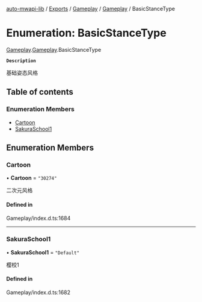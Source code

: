 [auto-mwapi-lib](../README.md) / [Exports](../modules.md) / [Gameplay](../modules/Gameplay.md) / [Gameplay](../modules/Gameplay.Gameplay.md) / BasicStanceType

# Enumeration: BasicStanceType

[Gameplay](../modules/Gameplay.md).[Gameplay](../modules/Gameplay.Gameplay.md).BasicStanceType

**`Description`**

基础姿态风格

## Table of contents

### Enumeration Members

- [Cartoon](Gameplay.Gameplay.BasicStanceType.md#cartoon)
- [SakuraSchool1](Gameplay.Gameplay.BasicStanceType.md#sakuraschool1)

## Enumeration Members

### Cartoon

• **Cartoon** = ``"30274"``

二次元风格

#### Defined in

Gameplay/index.d.ts:1684

___

### SakuraSchool1

• **SakuraSchool1** = ``"Default"``

樱校1

#### Defined in

Gameplay/index.d.ts:1682
